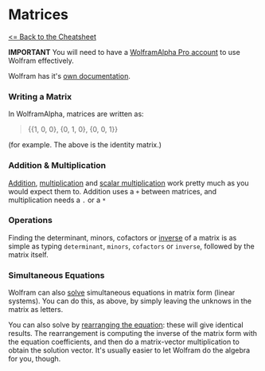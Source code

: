 # Matrices

 [<= Back to the Cheatsheet](../WolframCheatsheet.md)

 **IMPORTANT** You will need to have a [WolframAlpha Pro account](https://www.imperial.ac.uk/admin-services/ict/self-service/computers-printing/devices-and-software/get-software/get-software-for-students/wolfram-alpha-pro/) to use Wolfram effectively.

 Wolfram has it's [own documentation](https://www.wolframalpha.com/examples/mathematics/algebra/matrices/).

 ### Writing a Matrix
 In WolframAlpha, matrices are written as:

 > {{1, 0, 0}, {0, 1, 0}, {0, 0, 1}}

 (for example. The above is the identity matrix.)

 ### Addition & Multiplication
 [Addition](https://www.wolframalpha.com/input/?i=%7B%7B2%2C+2%7D%2C+%7B3%2C+8%7D%7D+%2B+%7B%7B-2%2C+3%7D%2C+%7B1%2C+5%7D%7D), [multiplication](https://www.wolframalpha.com/input/?i=%7B%7B2%2C+2%7D%2C+%7B3%2C+8%7D%7D+.+%7B%7B-2%2C+3%7D%2C+%7B1%2C+5%7D%7D) and [scalar multiplication](https://www.wolframalpha.com/input/?i=3.%7B%7B2%2C+2%7D%2C+%7B3%2C+8%7D%7D) work pretty much as you would expect them to. Addition uses a `+` between matrices, and multiplication needs a `.` or a `*`

 ### Operations
 Finding the determinant, minors, cofactors or [inverse](https://www.wolframalpha.com/input/?i=inverse+%28%7B%7B2%2C+1%2C+2%7D%2C+%7B-2%2C+-3%2C+1%7D%2C+%7B-1%2C+-2%2C+1%7D%7D%29) of a matrix is as simple as typing `determinant`, `minors`, `cofactors` or `inverse`, followed by the matrix itself.

 ### Simultaneous Equations
 Wolfram can also [solve](https://www.wolframalpha.com/input/?i=%7B%7B2%2C+2%2C+3%7D%2C+%7B3%2C+8%2C+2%7D%2C+%7B-1%2C+2%2C+-1%7D%7D+.%7B%7Bx%7D%2C+%7By%7D%2C+%7Bz%7D%7D%3D%7B%7B20%7D%2C+%7B50%7D%2C+%7B30%7D%7D) simultaneous equations in matrix form (linear systems). You can do this, as above, by simply leaving the unknows in the matrix as letters.

 You can also solve by [rearranging the equation](https://www.wolframalpha.com/input/?i=+%7B%7Bx%7D%2C+%7By%7D%2C+%7Bz%7D%7D%3D%28inverse+%7B%7B2%2C+2%2C+3%7D%2C+%7B3%2C+8%2C+2%7D%2C+%7B-1%2C+2%2C+-1%7D%7D%29.%7B%7B20%7D%2C+%7B50%7D%2C+%7B30%7D%7D): these will give identical results. The rearrangement is computing the inverse of the matrix form with the equation coefficients, and then do a matrix-vector multiplication to obtain the solution vector. It's usually easier to let Wolfram do the algebra for you, though.